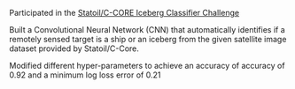 Participated in the [Statoil/C-CORE Iceberg Classifier Challenge](https://www.kaggle.com/c/statoil-iceberg-classifier-challenge)

Built a Convolutional Neural Network (CNN) that automatically identifies if a remotely sensed target is a ship or an iceberg from
the given satellite image dataset provided by Statoil/C-Core.

Modified different hyper-parameters to achieve an accuracy of accuracy of 0.92 and a minimum log loss error of 0.21
